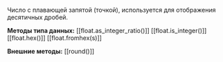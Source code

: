 
Число с плавающей запятой (точкой), используется для отображения десятичных дробей.

**Методы типа данных:**
[[float.as_integer_ratio()]]
[[float.is_integer()]]
[[float.hex()]]
[[float.fromhex(s)]]

**Внешние методы:**
[[round()]]